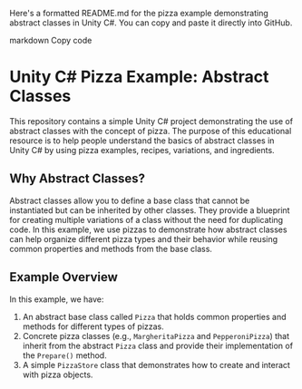 
Here's a formatted README.md for the pizza example demonstrating abstract classes in Unity C#. You can copy and paste it directly into GitHub.

markdown
Copy code
# Unity C# Pizza Example: Abstract Classes

This repository contains a simple Unity C# project demonstrating the use of abstract classes with the concept of pizza. The purpose of this educational resource is to help people understand the basics of abstract classes in Unity C# by using pizza examples, recipes, variations, and ingredients.

## Why Abstract Classes?

Abstract classes allow you to define a base class that cannot be instantiated but can be inherited by other classes. They provide a blueprint for creating multiple variations of a class without the need for duplicating code. In this example, we use pizzas to demonstrate how abstract classes can help organize different pizza types and their behavior while reusing common properties and methods from the base class.

## Example Overview

In this example, we have:

1. An abstract base class called `Pizza` that holds common properties and methods for different types of pizzas.
2. Concrete pizza classes (e.g., `MargheritaPizza` and `PepperoniPizza`) that inherit from the abstract `Pizza` class and provide their implementation of the `Prepare()` method.
3. A simple `PizzaStore` class that demonstrates how to create and interact with pizza objects.
